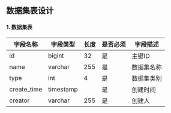 ## 数据集表设计

#### 1. 数据集表

| 字段名称     | 字段类型    | 长度    |  是否必须  |  字段描述  |
| --------   | -------   | --------  | --------- |--------- |
| id     | bigint    | 32    |  是  |  主键ID  |
| name     | varchar    | 255    |  是  |  数据集名称  |
| type     | int    | 4    |  是  |  数据集类别  |
| create_time     | timestamp    |     |  是  |  创建时间  |
| creator     | varchar    | 255    |  是  |  创建人  |